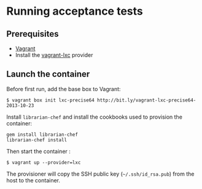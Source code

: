 # Running acceptance tests

## Prerequisites

* [Vagrant](http://www.vagrantup.com/downloads.html)
* Install the [vagrant-lxc](https://github.com/fgrehm/vagrant-lxc) provider

## Launch the container

Before first run, add the base box to Vagrant:

```
$ vagrant box init lxc-precise64 http://bit.ly/vagrant-lxc-precise64-2013-10-23
```

Install `librarian-chef` and install the cookbooks used to provision the container:

```
gem install librarian-chef
librarian-chef install
```

Then start the container :

```
$ vagrant up --provider=lxc
```

The provisioner will copy the SSH public key (`~/.ssh/id_rsa.pub`) from the host to the container.
